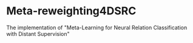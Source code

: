 # Meta-reweighting4DSRC
The implementation of "Meta-Learning for Neural Relation Classification with Distant Supervision"
